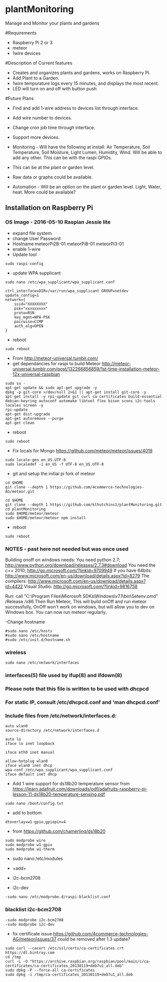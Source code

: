 plantMonitoring
=======
Manage and Monitor your plants and gardens

#Requirements
- Raspberry Pi 2 or 3
- meteor
- 1wire devices

#Description of Current features
- Creates and organizes plants and gardens, works on Raspberry Pi.
- Add Plant to a Garden.
- 1wire tempurature logs every 15 minutes, and displays the most recent.
- LED will turn on and off with button push

#Future Plans
- Find and add 1-wire address to devices list through interface.
- Add wire number to devices.
- Change cron job time through interface.
- Support more devices.


- Monitoring - Will have the following at install: Air Temperature,  Soil Temperature, Soil Moisture,
Light Lumen, Humidity, Wind. Will be able to add any other. This can be with the raspi GPIOs.
- This can be at the plant or garden level.
- Raw data or graphs could be available.
- Automation - Will be an option on the plant or garden level. Light, Water, heat. More could be available?


##   Installation on Raspberry Pi

### OS Image - 2016-05-10 Raspian Jessie lite

- expand file system
- change User Password
- Hostname meteorPi2B-01 meteorPiB-01 meteorPi3-01
- enable 1-wire
- Update tool
```
sudo raspi-config  
```

- update WPA supplicant
```
sudo nano /etc/wpa_supplicant/wpa_supplicant.conf

ctrl_interface=DIR=/var/run/wpa_supplicant GROUP=netdev
update_config=1
network={
    ssid="XXXXXXXX"
    psk="xxxxxxxxx"
    proto=RSN
    key_mgmt=WPA-PSK
    pairwise=CCMP
    auth_alg=OPEN
}
```

- reboot
```
sudo reboot
```

- From http://meteor-universal.tumblr.com/
- get dependancies for raspi to 	build Meteor http://meteor-universal.tumblr.com/post/132266856859/1st-time-installation-meteor-12x-universal-raspbian
```
sudo su -
apt-get update && sudo apt-get upgrade -y
dpkg -p git-core >/dev/null 2>&1 || apt-get install git-core -y
apt-get install -y rpi-update git curl ca-certificates build-essential debian-keyring autoconf automake libtool flex bison scons i2c-tools locales screen -y
rpi-update
apt-get dist-upgrade
apt-get autoremove --purge
apt-get clean
```

- reboot
```
sudo reboot
```



- Fix locals for Mongo https://github.com/meteor/meteor/issues/4019
```
sudo locale-gen en_US.UTF-8
sudo localedef -i en_US -f UTF-8 en_US.UTF-8
```

- git and setup the initial pi fork of meteor
```
cd $HOME
git clone --depth 1 https://github.com/4commerce-technologies-AG/meteor.git

cd $HOME
git clone --depth 1 https://github.com/klhutchins1/plantMonitoring.git
cd plantMonitoring
sudo $HOME/meteor/meteor
sudo $HOME/meteor/meteor npm install
```

- reboot
```
sudo reboot
```




###  NOTES - past here not needed but was once used


Building onoff on windows needs:
You need python 2.7; http://www.python.org/download/releases/2.7.3#download
You need the c++ 2010; http://go.microsoft.com/?linkid=9709949
If you have 64bits: http://www.microsoft.com/en-us/download/details.aspx?id=8279
The compilers: http://www.microsoft.com/en-us/download/details.aspx?id=4422
Visual Studio: http://go.microsoft.com/?linkid=9816758

Run:
call "C:\Program Files\Microsoft SDKs\Windows\v7.1\bin\Setenv.cmd" /Release /x86
Then Run Meteor, This will build onOff and run meteor successfully, OnOff won't work on windows, but will allow you to dev on Windows box.
You can now run meteor regularly.


-Change hostname
```
#sudo nano /etc/hosts
#sudo nano /etc/hostname
#sudo /etc/init.d/hostname.sh
```
### wireless
```
sudo nano /etc/network/interfaces
```
### interfaces(5) file used by ifup(8) and ifdown(8)
### Please note that this file is written to be used with dhcpcd
### For static IP, consult /etc/dhcpcd.conf and 'man dhcpcd.conf'

### Include files from /etc/network/interfaces.d:
```
auto wlan0
source-directory /etc/network/interfaces.d

auto lo
iface lo inet loopback

iface eth0 inet manual

allow-hotplug wlan0
iface wlan0 inet dhcp
wpa-conf /etc/wpa_supplicant/wpa_supplicant.conf
iface default inet dhcp
```

- Add 1 wire support for ds18b20 temperature sensor from https://learn.adafruit.com/downloads/pdf/adafruits-raspberry-pi-lesson-11-ds18b20-temperature-sensing.pdf
```
sudo nano /boot/config.txt
```
- add to bottom
```
dtoverlay=w1-gpio,gpiopin=4
```

- from https://github.com/chamerling/ds18b20
```
sudo modprobe wire
sudo modprobe w1-gpio
sudo modprobe w1-therm
```

- sudo nano /etc/modules

- +add+
- i2c-bcm2708
- i2c-dev
```
-sudo nano /etc/modprobe.d/raspi-blacklist.conf
```

### blacklist i2c-bcm2708
```
-sudo modprobe i2c-bcm2708
-sudo modprobe i2c-dev
```

- fix certificate issue https://github.com/4commerce-technologies-AG/meteor/issues/37  could be removed after 1.3 update?
```
sudo curl --cacert /etc/ssl/certs/ca-certificates.crt https://dl.bintray.com
cd /tmp
curl -L -O "https://archive.raspbian.org/raspbian/pool/main/c/ca-certificates/ca-certificates_20130119+deb7u1_all.deb"
sudo dpkg -P --force-all ca-certificates
sudo dpkg -i /tmp/ca-certificates_20130119+deb7u1_all.deb
```
